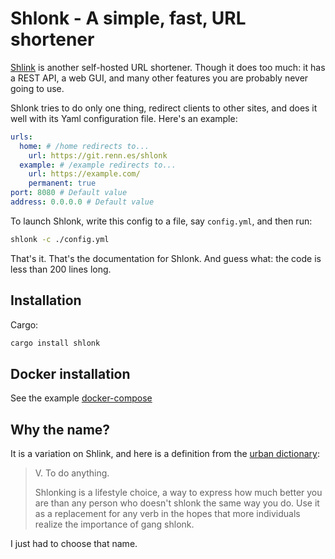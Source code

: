 # Shlonk - A simple, fast, URL shortener

[Shlink](https://shlink.io/) is another self-hosted URL shortener. Though it does too much: it has a REST API, a web GUI, and many other features you are probably never going to use.

Shlonk tries to do only one thing, redirect clients to other sites, and does it well with its Yaml configuration file. Here's an example:

```yaml
urls:
  home: # /home redirects to...
    url: https://git.renn.es/shlonk
  example: # /example redirects to...
    url: https://example.com/
    permanent: true
port: 8080 # Default value
address: 0.0.0.0 # Default value
```

To launch Shlonk, write this config to a file, say `config.yml`, and then run:
```bash
shlonk -c ./config.yml
```

That's it. That's the documentation for Shlonk. And guess what: the code is less than 200 lines long.

## Installation

Cargo:
```bash
cargo install shlonk
```

## Docker installation

See the example [docker-compose](docker-compose.yml)

## Why the name?

It is a variation on Shlink, and here is a definition from the [urban dictionary](https://www.urbandictionary.com/define.php?term=Shlonk):

> V. To do anything.
>
> Shlonking is a lifestyle choice, a way to express how much better you are than any person who doesn't shlonk the same way you do. Use it as a replacement for any verb in the hopes that more individuals realize the importance of gang shlonk.

I just had to choose that name.
